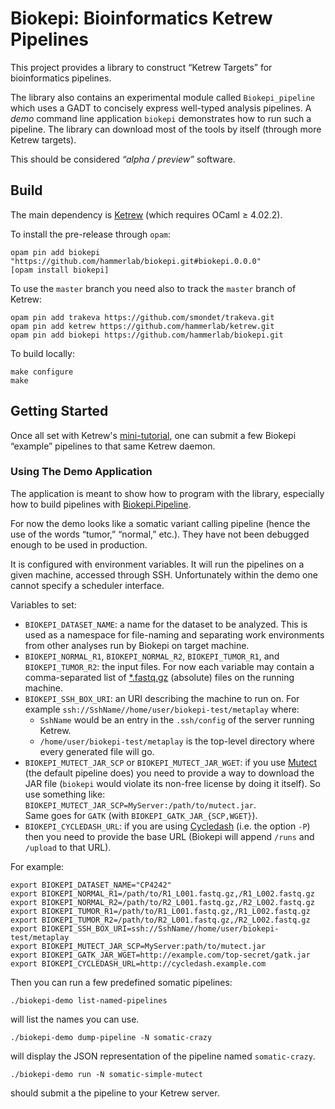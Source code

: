 Biokepi: Bioinformatics Ketrew Pipelines
========================================

This project provides a library to construct “Ketrew Targets” for
bioinformatics pipelines.

The library also contains an experimental module called `Biokepi_pipeline` which
uses a GADT to concisely express well-typed analysis pipelines. A *demo* command
line application `biokepi` demonstrates how to run such a pipeline.
The library can download most of the tools by itself (through more Ketrew
targets).


This should be considered *“alpha / preview”* software.


Build
-----

The main dependency is [Ketrew](http://seb.mondet.org/software/ketrew/) (which
requires OCaml ≥ 4.02.2).

To install the pre-release through `opam`:

    opam pin add biokepi "https://github.com/hammerlab/biokepi.git#biokepi.0.0.0"
    [opam install biokepi]

To use the `master` branch you need also to track the `master` branch of Ketrew:


    opam pin add trakeva https://github.com/smondet/trakeva.git
    opam pin add ketrew https://github.com/hammerlab/ketrew.git
    opam pin add biokepi https://github.com/hammerlab/biokepi.git


To build locally:

    make configure
    make
    
Getting Started
---------------

Once all set with Ketrew's
[mini-tutorial](http://seb.mondet.org/software/ketrew/#GettingStarted), one can
submit a few Biokepi “example” pipelines to that same Ketrew daemon.

### Using The Demo Application

The application is meant to show how to program with the library, especially
how to build pipelines with [Biokepi.Pipeline](src/lib/pipeline.ml).

For now the demo looks like a somatic variant calling pipeline (hence
the use of the words “tumor,” “normal,” etc.). They have not been debugged
enough to be used in production.

It is configured with environment variables. It will run the pipelines on a
given machine, accessed through SSH. Unfortunately within the demo one cannot
specify a scheduler interface.

Variables to set:

- `BIOKEPI_DATASET_NAME`: a name for the dataset to be analyzed.
  This is used as a namespace for file-naming and separating work environments
  from other analyses run by Biokepi on target machine.
- `BIOKEPI_NORMAL_R1`, `BIOKEPI_NORMAL_R2`, `BIOKEPI_TUMOR_R1`, and
  `BIOKEPI_TUMOR_R2`: the input files. For now each variable may contain a
  comma-separated list of
  [*.fastq.gz](http://en.wikipedia.org/wiki/FASTQ_format) (absolute) files on
  the running machine.
- `BIOKEPI_SSH_BOX_URI`: an URI describing the machine to run on. For example
  `ssh://SshName//home/user/biokepi-test/metaplay` where:
    - `SshName` would be an entry in the `.ssh/config` of the server running
    Ketrew.
    - `/home/user/biokepi-test/metaplay` is the top-level directory where every
    generated file will go.
- `BIOKEPI_MUTECT_JAR_SCP` or `BIOKEPI_MUTECT_JAR_WGET`: if you use
  [Mutect](http://www.broadinstitute.org/cancer/cga/mutect) (the default
  pipeline does) you need to provide a way to download the JAR file (`biokepi`
  would violate its non-free license by doing it itself). So use something like:
  `BIOKEPI_MUTECT_JAR_SCP=MyServer:/path/to/mutect.jar`.<br/>
  Same goes for `GATK` (with `BIOKEPI_GATK_JAR_{SCP,WGET}`).
- `BIOKEPI_CYCLEDASH_URL`: if you are using
  [Cycledash](https://github.com/hammerlab/cycledash) (i.e. the option `-P`)
  then you need to provide the base URL (Biokepi will append `/runs` and
  `/upload` to that URL).
  
For example:

```shell
export BIOKEPI_DATASET_NAME="CP4242"
export BIOKEPI_NORMAL_R1=/path/to/R1_L001.fastq.gz,/R1_L002.fastq.gz
export BIOKEPI_NORMAL_R2=/path/to/R2_L001.fastq.gz,/R2_L002.fastq.gz
export BIOKEPI_TUMOR_R1=/path/to/R1_L001.fastq.gz,/R1_L002.fastq.gz
export BIOKEPI_TUMOR_R2=/path/to/R2_L001.fastq.gz,/R2_L002.fastq.gz
export BIOKEPI_SSH_BOX_URI=ssh://SshName//home/user/biokepi-test/metaplay
export BIOKEPI_MUTECT_JAR_SCP=MyServer:path/to/mutect.jar
export BIOKEPI_GATK_JAR_WGET=http://example.com/top-secret/gatk.jar
export BIOKEPI_CYCLEDASH_URL=http://cycledash.example.com
```

Then you can run a few predefined somatic pipelines:

    ./biokepi-demo list-named-pipelines

will list the names you can use.

    ./biokepi-demo dump-pipeline -N somatic-crazy

will display the JSON representation of the pipeline named `somatic-crazy`.

    ./biokepi-demo run -N somatic-simple-mutect

should submit a the pipeline to your Ketrew server.

